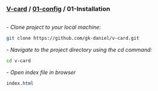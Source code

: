 ## 
### [V-card](../../README.md) / [01-config](../01-config.md) / 01-Installation
## 

*<em> - Clone project to your local machine: </em>*

```bash
git clone https://github.com/gk-daniel/v-card.git
```  

*<em> - Navigate to the project directory using the cd command: </em>*

```bash
cd v-card
```  

*<em> - Open index file in browser  </em>*

```css
index.html
```  
